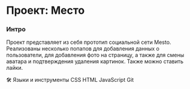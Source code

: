 # Проект: Место
### Интро
Проект представляет из себя прототип социальной сети Mesto. Реализованы несколько попапов для добавления данных о пользователи, для добавления фото на страницу, а также для смены аватара и подтверждения удаления картинок. Также можно ставить лайки.

🛠️ Языки и инструменты
CSS  HTML  JavaScript  Git
